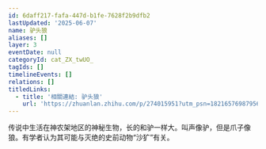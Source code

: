 ```yaml
---
id: 6daff217-fafa-447d-b1fe-7628f2b9dfb2
lastUpdated: '2025-06-07'
name: 驴头狼
aliases: []
layer: 3
eventDate: null
categoryId: cat_ZX_twUO_
tagIds: []
timelineEvents: []
relations: []
titledLinks:
  - title: '相關連結: 驴头狼'
    url: 'https://zhuanlan.zhihu.com/p/274015951?utm_psn=1821657698795655168'
---
```

传说中生活在神农架地区的神秘生物，长的和驴一样大。叫声像驴，但是爪子像狼。有学者认为其可能与灭绝的史前动物“沙犷”有关。
